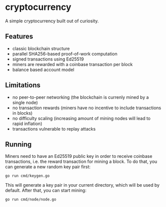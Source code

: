 # cryptocurrency

A simple cryptocurrency built out of curiosity.

## Features

- classic blockchain structure
- parallel SHA256-based proof-of-work computation
- signed transactions using Ed25519
- miners are rewarded with a coinbase transaction per block
- balance based account model

## Limitations

- no peer-to-peer networking (the blockchain is currenly mined by a single node)
- no transaction rewards (miners have no incentive to include transactions in blocks)
- no difficulty scaling (increasing amount of mining nodes will lead to rapid inflation)
- transactions vulnerable to replay attacks

## Running

Miners need to have an Ed25519 public key in order to receive coinbase transactions, i.e. the reward transaction for mining a block. To do that, you can generate a new random key pair first:

```shell
go run cmd/keygen.go
```

This will generate a key pair in your current directory, which will be used by default. After that, you can start mining:

```shell
go run cmd/node/node.go
```
